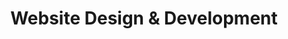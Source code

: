 ---
title: "Website Design & Development"
description: "I will design and develop a stunning, responsive, and user-friendly website that showcases your brand’s personality and help you thrive in the digital world."
icon: "laptop"
eleventyExcludeFromCollections: false
excludeFromSitemap: true
directURL: "/services/website-design/"
---